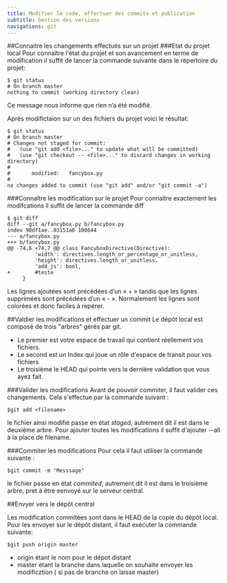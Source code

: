 ```yaml
---
title: Modifier le code, effectuer des commits et publication
subtitle: Gestion des versions
navigations: git
---
```


##Connaitre les changements effectués sur un projet
###Etat du projet local
Pour connaître l'état du projet et son avancement en terme de modification il suffit de lancer la commande suivante dans le répertoire du projet: 

    $ git status
    # On branch master
    nothing to commit (working directory clean)

Ce message nous informe que rien n’a été modifié. 

Après modifictaion sur un des fichiers du projet voici le résultat: 

    $ git status
    # On branch master
    # Changes not staged for commit:
    #   (use "git add <file>..." to update what will be committed)
    #   (use "git checkout -- <file>..." to discard changes in working directory)
    #
    #       modified:   fancybox.py
    #
    no changes added to commit (use "git add" and/or "git commit -a")



###Connaître les modification sur le projet
Pour connaître exactement les modifcations il suffit de lancer la commande diff 

    $ git diff
    diff --git a/fancybox.py b/fancybox.py
    index 98df1ae..03151a8 100644
    --- a/fancybox.py
    +++ b/fancybox.py
    @@ -74,6 +74,7 @@ class FancyboxDirective(Directive):
             'width': directives.length_or_percentage_or_unitless,
             'height': directives.length_or_unitless,
             'add_js': bool,
    +        #teste
         }

Les lignes ajoutées sont précédées d’un « + » tandis que les lignes supprimées sont précédées d’un « - ». Normalement les lignes sont colorées et donc faciles à repérer.


##Valdier les modifications et effectuer un commit
Le dépôt local est composé de trois "arbres" gérés par git. 
* Le premier est votre espace de travail qui contient réellement vos fichiers.
* Le second est un Index qui joue un rôle d'espace de transit pour vos fichiers 
* Le troisième le HEAD qui pointe vers la dernière validation que vous ayez fait.

###Valider les modifications
Avant de pouvoir commiter, il faut valider ces changements. 
Cela s'effectue par la commande suivant : 

    $git add <filename>

le fichier ainsi modifié passe en état *staged*, autrement dit il est dans le deuxième arbre. 
Pour ajouter toutes les modifications il suffit d'ajouter --all à  la place de filename.


###Commiter les modifications
Pour cela il faut utiliser la commande suivante : 

    $git commit -m "Messsage"

le fichier passe en état *commited*, autrement dit il est dans le troisième arbre, pret à être eenvoyé sur le serveur central.

##Envyer vers le dépôt central

Les modification commitées sont dans le HEAD de la copie du dépôt local. Pour les envoyer sur le dépôt distant, il faut exécuter la commande suivante:

    $git push origin master

* origin étant le nom pour le dépot distant
* master étant la branche dans laquelle on souhaite envoyer les modificztion ( si pas de branche on laisse master)
